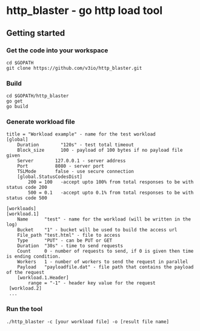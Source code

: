 # http_blaster - go http load tool

## Getting started

### Get the code into your workspace
    cd $GOPATH
    git clone https://github.com/v3io/http_blaster.git

### Build
    cd $GOPATH/http_blaster
    go get
    go build

### Generate workload file
    title = "Workload example" - name for the test workload 
    [global]
    	Duration        "120s" - test total timeout
  		Block_size      100 - payload of 100 bytes if no payload file given
	    Server        127.0.0.1 - server address
	    Port          8080 - server port
	    TSLMode       false - use secure connection
	    [global.StatusCodesDist]
        	200 = 100   -accept upto 100% from total responses to be with status code 200
        	500 = 0.1   -accept upto 0.1% from total responses to be with status code 500

    [workloads]
    [workload.1]
      	Name      "test" - name for the workload (will be written in the log)
	    Bucket    "1" - bucket will be used to build the access url
	    File_path "test.html" - file to access
	    Type      "PUT" - can be PUT or GET
	    Duration  "30s" - time to send requests
	    Count     0 - number of requests to send, if 0 is given then time is ending condition.
	    Workers   1 - number of workers to send the request in parallel
      	Payload   "payloadfile.dat" - file path that contains the payload of the request
	    [workload.1.Header]
          	range = "-1" - header key value for the request
     [workload.2]
     ...
     
	    

### Run the tool
    ./http_blaster -c [your workload file] -o [result file name]


